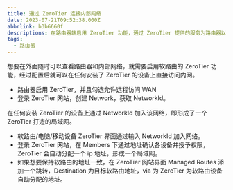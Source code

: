 ```yaml
---
title: 通过 ZeroTier 连接内部网络
date: 2023-07-21T09:52:38.000Z
abbrlink: b3b6660f
descriptions: 在路由器端启用 ZeroTier 功能，通过 ZeroTier 提供的服务为路由器以及路由器连接的设备组成可以在外部访问的局域网。
tags:
  - 路由器
---
```


想要在外面随时可以查看路由器和内部网络，就需要启用软路由的 ZeroTier 功能，经过配置后就可以在任何安装了 ZeroTier 的设备上直接访问内网。

- 路由器启用 ZeroTier，并且勾选允许远程访问 WAN
- 登录 ZeroTier 网站，创建 Network，获取 NetworkId。

在任何安装 ZeroTier 的设备上通过 NetworkId 加入该网络，即形成了一个 ZeroTier 打造的局域网。

- 软路由/电脑/移动设备 ZeroTier 界面通过输入 NetworkId 加入网络。
- 登录 ZeroTier 网站，在 Members 下通过地址确认各设备并授予权限，ZeroTier 会自动分配一个 ip 地址，形成一个局域网。
- 如果想要保持软路由的地址一致，在 ZeroTier 网站界面 Managed Routes 添加一个跳转，Destination 为目标软路由地址，via 为 ZeroTier 为软路由设备自动分配的地址。
